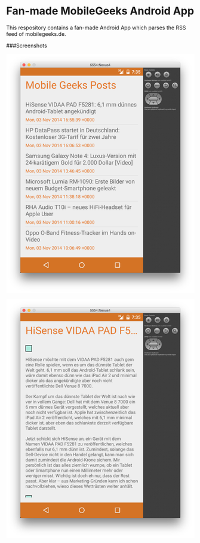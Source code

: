 Fan-made MobileGeeks Android App 
==============

This respository contains a fan-made Android App which parses the RSS feed of mobilegeeks.de. 

###Screenshots

![](https://raw.githubusercontent.com/tscholze/mg-android-app/master/doc/v0-list.png)

![](https://raw.githubusercontent.com/tscholze/mg-android-app/master/doc/v0-detail.png)


